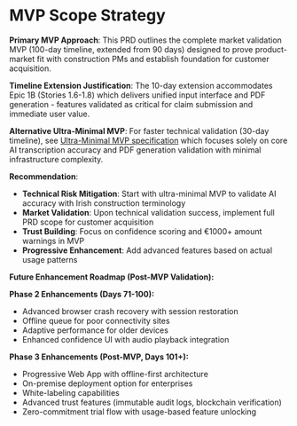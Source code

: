 # MVP Scope Strategy

**Primary MVP Approach**: This PRD outlines the complete market validation MVP (100-day timeline, extended from 90 days) designed to prove product-market fit with construction PMs and establish foundation for customer acquisition.

**Timeline Extension Justification**: The 10-day extension accommodates Epic 1B (Stories 1.6-1.8) which delivers unified input interface and PDF generation - features validated as critical for claim submission and immediate user value.

**Alternative Ultra-Minimal MVP**: For faster technical validation (30-day timeline), see [Ultra-Minimal MVP specification](mvp-minimal-validation.md) which focuses solely on core AI transcription accuracy and PDF generation validation with minimal infrastructure complexity.

**Recommendation**: 
- **Technical Risk Mitigation**: Start with ultra-minimal MVP to validate AI accuracy with Irish construction terminology
- **Market Validation**: Upon technical validation success, implement full PRD scope for customer acquisition
- **Trust Building**: Focus on confidence scoring and €1000+ amount warnings in MVP
- **Progressive Enhancement**: Add advanced features based on actual usage patterns

**Future Enhancement Roadmap (Post-MVP Validation):**

**Phase 2 Enhancements (Days 71-100):**
- Advanced browser crash recovery with session restoration
- Offline queue for poor connectivity sites
- Adaptive performance for older devices
- Enhanced confidence UI with audio playback integration

**Phase 3 Enhancements (Post-MVP, Days 101+):**
- Progressive Web App with offline-first architecture
- On-premise deployment option for enterprises
- White-labeling capabilities
- Advanced trust features (immutable audit logs, blockchain verification)
- Zero-commitment trial flow with usage-based feature unlocking

